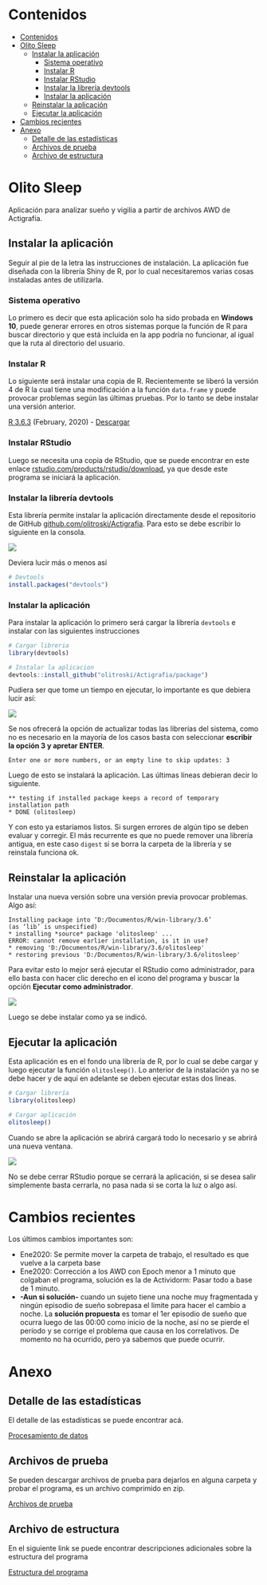 # Contenidos
- [Contenidos](#contenidos)
- [Olito Sleep](#olito-sleep)
  - [Instalar la aplicación](#instalar-la-aplicación)
    - [Sistema operativo](#sistema-operativo)
    - [Instalar R](#instalar-r)
    - [Instalar RStudio](#instalar-rstudio)
    - [Instalar la librería devtools](#instalar-la-librería-devtools)
    - [Instalar la aplicación](#instalar-la-aplicación-1)
  - [Reinstalar la aplicación](#reinstalar-la-aplicación)
  - [Ejecutar la aplicación](#ejecutar-la-aplicación)
- [Cambios recientes](#cambios-recientes)
- [Anexo](#anexo)
  - [Detalle de las estadísticas](#detalle-de-las-estadísticas)
  - [Archivos de prueba](#archivos-de-prueba)
  - [Archivo de estructura](#archivo-de-estructura)

# Olito Sleep

Aplicación para analizar sueño y vigilia a partir de archivos AWD de Actigrafía.



## Instalar la aplicación

Seguir al pie de la letra las instrucciones de instalación. La aplicación fue diseñada con la librería Shiny de R, por lo cual necesitaremos varias cosas instaladas antes de utilizarla.

### Sistema operativo

Lo primero es decir que esta aplicación solo ha sido probada en **Windows 10**, puede generar errores en otros sistemas porque la función de R para buscar directorio y que está incluida en la app podría no funcionar, al igual que la ruta al directorio del usuario.

### Instalar R

Lo siguiente será instalar una copia de R. Recientemente se liberó la versión 4 de R la cual tiene una modificación a la función `data.frame` y puede provocar problemas según las últimas pruebas. Por lo tanto se debe instalar una versión anterior.

[R 3.6.3](https://cran.r-project.org/bin/windows/base/old/3.6.3) (February, 2020) - [Descargar](https://cran.r-project.org/bin/windows/base/old/3.6.3/R-3.6.3-win.exe)

### Instalar RStudio

Luego se necesita una copia de RStudio, que se puede encontrar en este enlace [rstudio.com/products/rstudio/download](https://rstudio.com/products/rstudio/download/#download), ya que desde este programa se iniciará la aplicación.

### Instalar la librería devtools

Esta librería permite instalar la aplicación directamente desde el repositorio de GitHub [github.com/olitroski/Actigrafia](https://github.com/olitroski/Actigrafia). Para esto se debe escribir lo siguiente en la consola.

![](https://raw.githubusercontent.com/olitroski/Actigrafia/master/varios/consola.png)

Deviera lucir más o menos así

```R
# Devtools
install.packages("devtools")
```

### Instalar la aplicación

Para instalar la aplicación lo primero será cargar la librería `devtools` e instalar con las siguientes  instrucciones

```R
# Cargar libreria
library(devtools)

# Instalar la aplicacion
devtools::install_github("olitroski/Actigrafia/package")
```

Pudiera ser que tome un tiempo en ejecutar, lo importante es que debiera lucir así:

![](https://raw.githubusercontent.com/olitroski/Actigrafia/master/varios/install_update.png)

Se nos ofrecerá la opción de actualizar todas las librerías del sistema, como no es necesario en la mayoría de los casos basta con seleccionar **escribir la opción 3 y apretar ENTER**.

```
Enter one or more numbers, or an empty line to skip updates: 3
```

Luego de esto se instalará la aplicación. Las últimas líneas debieran decir lo siguiente.

```
** testing if installed package keeps a record of temporary installation path
* DONE (olitosleep)
```

Y con esto ya estaríamos listos. Si surgen errores de algún tipo se deben evaluar y corregir. El más recurrente es que no puede remover una librería antigua, en este caso `digest` si se borra la carpeta de la librería y se reinstala funciona ok.

## Reinstalar la aplicación

Instalar una nueva versión sobre una versión previa provocar problemas. Algo así:  

```
Installing package into ‘D:/Documentos/R/win-library/3.6’
(as ‘lib’ is unspecified)
* installing *source* package 'olitosleep' ...
ERROR: cannot remove earlier installation, is it in use?
* removing 'D:/Documentos/R/win-library/3.6/olitosleep'
* restoring previous 'D:/Documentos/R/win-library/3.6/olitosleep'
```

Para evitar esto lo mejor será ejecutar el RStudio como administrador, para ello basta con hacer clic derecho en el icono del programa y buscar la opción **Ejecutar como administrador**.

![](https://raw.githubusercontent.com/olitroski/Actigrafia/master/varios/asadmin.png)

Luego se debe instalar como ya se indicó.

## Ejecutar la aplicación

Esta aplicación es en el fondo una librería de R, por lo cual se debe cargar y luego ejecutar la función `olitosleep()`. Lo anterior de la instalación ya no se debe hacer y de aquí en adelante se deben ejecutar estas dos lineas.

```R
# Cargar librería
library(olitosleep)

# Cargar aplicación
olitosleep()
```

Cuando se abre la aplicación se abrirá cargará todo lo necesario y se abrirá una nueva ventana.

![](https://raw.githubusercontent.com/olitroski/Actigrafia/master/varios/app.png)

No se debe cerrar RStudio porque se cerrará la aplicación, si se desea salir simplemente basta cerrarla, no pasa nada si se corta la luz o algo así.

# Cambios recientes

Los últimos cambios importantes son:

* Ene2020: Se permite mover la carpeta de trabajo, el resultado es que vuelve a la carpeta base
* Ene2020: Corrección a los AWD con Epoch menor a 1 minuto que colgaban el programa, solución es la de Actividorm: Pasar todo a base de 1 minuto.
* **-Aun si solución-** cuando un sujeto tiene una noche muy fragmentada y ningún episodio de sueño sobrepasa el limite para hacer el cambio a noche. La **solución propuesta** es tomar el 1er episodio de sueño que ocurra luego de las 00:00 como inicio de la noche, así no se pierde el período y se corrige el problema que causa en los correlativos. De momento no ha ocurrido, pero ya sabemos que puede ocurrir.

# Anexo

## Detalle de las estadísticas

El detalle de las estadísticas se puede encontrar acá.

[Procesamiento de datos](https://github.com/olitroski/Actigrafia/blob/master/Procesamiento%20de%20datos.md)

## Archivos de prueba

Se pueden descargar archivos de prueba para dejarlos en alguna carpeta y probar el programa, es un archivo comprimido en zip. 

[Archivos de prueba](https://github.com/olitroski/Actigrafia/raw/master/testfolder/testfolder.zip)

## Archivo de estructura
En el siguiente link se puede encontrar descripciones adicionales sobre la estructura del programa

[Estructura del programa](https://github.com/olitroski/Actigrafia/blob/master/Estructura.md)
